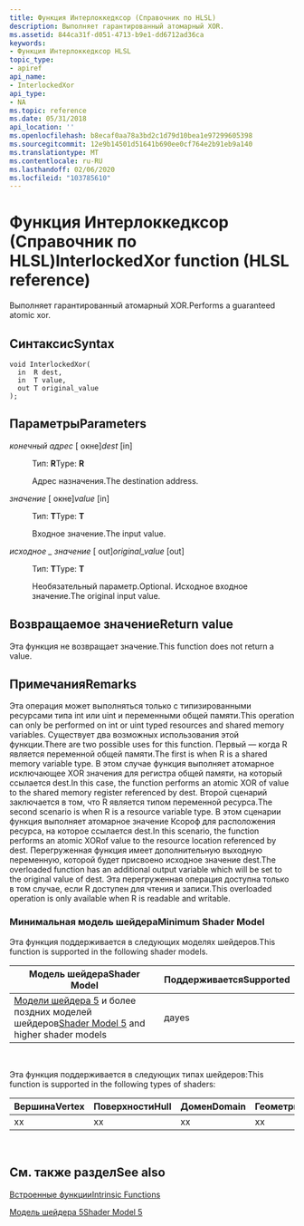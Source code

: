 ```yaml
---
title: Функция Интерлоккедксор (Справочник по HLSL)
description: Выполняет гарантированный атомарный XOR.
ms.assetid: 844ca31f-d051-4713-b9e1-dd6712ad36ca
keywords:
- Функция Интерлоккедксор HLSL
topic_type:
- apiref
api_name:
- InterlockedXor
api_type:
- NA
ms.topic: reference
ms.date: 05/31/2018
api_location: ''
ms.openlocfilehash: b8ecaf0aa78a3bd2c1d79d10bea1e97299605398
ms.sourcegitcommit: 12e9b14501d51641b690ee0cf764e2b91eb9a140
ms.translationtype: MT
ms.contentlocale: ru-RU
ms.lasthandoff: 02/06/2020
ms.locfileid: "103785610"
---
```

# <a name="interlockedxor-function-hlsl-reference"></a><span data-ttu-id="451b5-104">Функция Интерлоккедксор (Справочник по HLSL)</span><span class="sxs-lookup"><span data-stu-id="451b5-104">InterlockedXor function (HLSL reference)</span></span>

<span data-ttu-id="451b5-105">Выполняет гарантированный атомарный XOR.</span><span class="sxs-lookup"><span data-stu-id="451b5-105">Performs a guaranteed atomic xor.</span></span>

## <a name="syntax"></a><span data-ttu-id="451b5-106">Синтаксис</span><span class="sxs-lookup"><span data-stu-id="451b5-106">Syntax</span></span>

``` syntax
void InterlockedXor(
  in  R dest,
  in  T value,
  out T original_value
);
```

## <a name="parameters"></a><span data-ttu-id="451b5-107">Параметры</span><span class="sxs-lookup"><span data-stu-id="451b5-107">Parameters</span></span>

<dl> <dt>

<span data-ttu-id="451b5-108">*конечный адрес* \[ окне\]</span><span class="sxs-lookup"><span data-stu-id="451b5-108">*dest* \[in\]</span></span>
</dt> <dd>

<span data-ttu-id="451b5-109">Тип: **R**</span><span class="sxs-lookup"><span data-stu-id="451b5-109">Type: **R**</span></span>

<span data-ttu-id="451b5-110">Адрес назначения.</span><span class="sxs-lookup"><span data-stu-id="451b5-110">The destination address.</span></span>

</dd> <dt>

<span data-ttu-id="451b5-111">*значение* \[ окне\]</span><span class="sxs-lookup"><span data-stu-id="451b5-111">*value* \[in\]</span></span>
</dt> <dd>

<span data-ttu-id="451b5-112">Тип: **T**</span><span class="sxs-lookup"><span data-stu-id="451b5-112">Type: **T**</span></span>

<span data-ttu-id="451b5-113">Входное значение.</span><span class="sxs-lookup"><span data-stu-id="451b5-113">The input value.</span></span>

</dd> <dt>

<span data-ttu-id="451b5-114">*исходное \_ значение* \[ out\]</span><span class="sxs-lookup"><span data-stu-id="451b5-114">*original\_value* \[out\]</span></span>
</dt> <dd>

<span data-ttu-id="451b5-115">Тип: **T**</span><span class="sxs-lookup"><span data-stu-id="451b5-115">Type: **T**</span></span>

<span data-ttu-id="451b5-116">Необязательный параметр.</span><span class="sxs-lookup"><span data-stu-id="451b5-116">Optional.</span></span> <span data-ttu-id="451b5-117">Исходное входное значение.</span><span class="sxs-lookup"><span data-stu-id="451b5-117">The original input value.</span></span>

</dd> </dl>

## <a name="return-value"></a><span data-ttu-id="451b5-118">Возвращаемое значение</span><span class="sxs-lookup"><span data-stu-id="451b5-118">Return value</span></span>

<span data-ttu-id="451b5-119">Эта функция не возвращает значение.</span><span class="sxs-lookup"><span data-stu-id="451b5-119">This function does not return a value.</span></span>

## <a name="remarks"></a><span data-ttu-id="451b5-120">Примечания</span><span class="sxs-lookup"><span data-stu-id="451b5-120">Remarks</span></span>

<span data-ttu-id="451b5-121">Эта операция может выполняться только с типизированными ресурсами типа int или uint и переменными общей памяти.</span><span class="sxs-lookup"><span data-stu-id="451b5-121">This operation can only be performed on int or uint typed resources and shared memory variables.</span></span> <span data-ttu-id="451b5-122">Существует два возможных использования этой функции.</span><span class="sxs-lookup"><span data-stu-id="451b5-122">There are two possible uses for this function.</span></span> <span data-ttu-id="451b5-123">Первый — когда R является переменной общей памяти.</span><span class="sxs-lookup"><span data-stu-id="451b5-123">The first is when R is a shared memory variable type.</span></span> <span data-ttu-id="451b5-124">В этом случае функция выполняет атомарное исключающее XOR значения для регистра общей памяти, на который ссылается dest.</span><span class="sxs-lookup"><span data-stu-id="451b5-124">In this case, the function performs an atomic XOR of value to the shared memory register referenced by dest.</span></span> <span data-ttu-id="451b5-125">Второй сценарий заключается в том, что R является типом переменной ресурса.</span><span class="sxs-lookup"><span data-stu-id="451b5-125">The second scenario is when R is a resource variable type.</span></span> <span data-ttu-id="451b5-126">В этом сценарии функция выполняет атомарное значение Ксороф для расположения ресурса, на которое ссылается dest.</span><span class="sxs-lookup"><span data-stu-id="451b5-126">In this scenario, the function performs an atomic XORof value to the resource location referenced by dest.</span></span> <span data-ttu-id="451b5-127">Перегруженная функция имеет дополнительную выходную переменную, которой будет присвоено исходное значение dest.</span><span class="sxs-lookup"><span data-stu-id="451b5-127">The overloaded function has an additional output variable which will be set to the original value of dest.</span></span> <span data-ttu-id="451b5-128">Эта перегруженная операция доступна только в том случае, если R доступен для чтения и записи.</span><span class="sxs-lookup"><span data-stu-id="451b5-128">This overloaded operation is only available when R is readable and writable.</span></span>

### <a name="minimum-shader-model"></a><span data-ttu-id="451b5-129">Минимальная модель шейдера</span><span class="sxs-lookup"><span data-stu-id="451b5-129">Minimum Shader Model</span></span>

<span data-ttu-id="451b5-130">Эта функция поддерживается в следующих моделях шейдеров.</span><span class="sxs-lookup"><span data-stu-id="451b5-130">This function is supported in the following shader models.</span></span>



| <span data-ttu-id="451b5-131">Модель шейдера</span><span class="sxs-lookup"><span data-stu-id="451b5-131">Shader Model</span></span>                                                                | <span data-ttu-id="451b5-132">Поддерживается</span><span class="sxs-lookup"><span data-stu-id="451b5-132">Supported</span></span> |
|-----------------------------------------------------------------------------|-----------|
| <span data-ttu-id="451b5-133">[Модели шейдера 5](d3d11-graphics-reference-sm5.md) и более поздних моделей шейдеров</span><span class="sxs-lookup"><span data-stu-id="451b5-133">[Shader Model 5](d3d11-graphics-reference-sm5.md) and higher shader models</span></span> | <span data-ttu-id="451b5-134">да</span><span class="sxs-lookup"><span data-stu-id="451b5-134">yes</span></span>       |



 

<span data-ttu-id="451b5-135">Эта функция поддерживается в следующих типах шейдеров:</span><span class="sxs-lookup"><span data-stu-id="451b5-135">This function is supported in the following types of shaders:</span></span>



| <span data-ttu-id="451b5-136">Вершина</span><span class="sxs-lookup"><span data-stu-id="451b5-136">Vertex</span></span> | <span data-ttu-id="451b5-137">Поверхности</span><span class="sxs-lookup"><span data-stu-id="451b5-137">Hull</span></span> | <span data-ttu-id="451b5-138">Домен</span><span class="sxs-lookup"><span data-stu-id="451b5-138">Domain</span></span> | <span data-ttu-id="451b5-139">Геометрия</span><span class="sxs-lookup"><span data-stu-id="451b5-139">Geometry</span></span> | <span data-ttu-id="451b5-140">Пиксель</span><span class="sxs-lookup"><span data-stu-id="451b5-140">Pixel</span></span> | <span data-ttu-id="451b5-141">Вычисления</span><span class="sxs-lookup"><span data-stu-id="451b5-141">Compute</span></span> |
|--------|------|--------|----------|-------|---------|
|  <span data-ttu-id="451b5-142">x</span><span class="sxs-lookup"><span data-stu-id="451b5-142">x</span></span>     |  <span data-ttu-id="451b5-143">x</span><span class="sxs-lookup"><span data-stu-id="451b5-143">x</span></span>   | <span data-ttu-id="451b5-144">x</span><span class="sxs-lookup"><span data-stu-id="451b5-144">x</span></span>      |  <span data-ttu-id="451b5-145">x</span><span class="sxs-lookup"><span data-stu-id="451b5-145">x</span></span>       | <span data-ttu-id="451b5-146">x</span><span class="sxs-lookup"><span data-stu-id="451b5-146">x</span></span>     | <span data-ttu-id="451b5-147">x</span><span class="sxs-lookup"><span data-stu-id="451b5-147">x</span></span>       |



 

## <a name="see-also"></a><span data-ttu-id="451b5-148">См. также раздел</span><span class="sxs-lookup"><span data-stu-id="451b5-148">See also</span></span>

<dl> <dt>

[<span data-ttu-id="451b5-149">Встроенные функции</span><span class="sxs-lookup"><span data-stu-id="451b5-149">Intrinsic Functions</span></span>](dx-graphics-hlsl-intrinsic-functions.md)
</dt> <dt>

[<span data-ttu-id="451b5-150">Модель шейдера 5</span><span class="sxs-lookup"><span data-stu-id="451b5-150">Shader Model 5</span></span>](d3d11-graphics-reference-sm5.md)
</dt> </dl>

 

 




